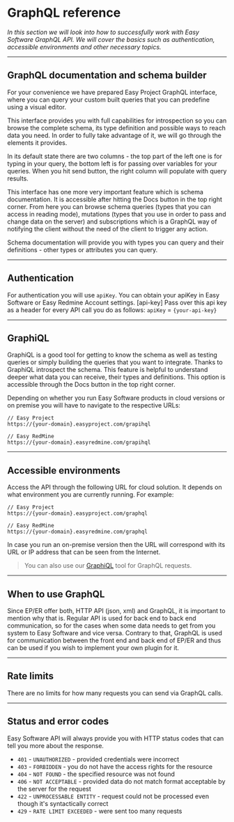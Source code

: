 # GraphQL reference

*In this section we will look into how to successfully work with Easy Software GraphQL API. We will cover the basics such as authentication, accessible environments and other necessary topics.*

---

## GraphQL documentation and schema builder
For your convenience we have prepared Easy Project GraphQL interface, where you can query your custom built queries that you can predefine using a visual editor.

This interface provides you with full capabilities for introspection so you can browse the complete schema, its type definition and possible ways to reach data you need. In order to fully take advantage of it, we will go through the elements it provides.

In its default state there are two columns - the top part of the left one is for typing in your query, the bottom left is for passing over variables for your queries. When you hit send button, the right column will populate with query results.

This interface has one more very important feature which is schema documentation. It is accessible after hitting the Docs button in the top right corner. From here you can browse schema queries (types that you can access in reading mode), mutations (types that you use in order to pass and change data on the server) and subscriptions which is a GraphQL way of notifying the client without the need of the client to trigger any action.

Schema documentation will provide you with types you can query and their definitions - other types or attributes you can query.

---

## Authentication
For authentication you will use `apiKey`.
You can obtain your apiKey in Easy Software or Easy Redmine Account settings.
[api-key]
Pass over this api key as a header for every API call you do as follows:
`apiKey` = `{your-api-key}`

---

## GraphiQL
GraphiQL is a good tool for getting to know the schema as well as testing queries or simply building the queries that you want to integrate. Thanks to GraphiQL introspect the schema. This feature is helpful to understand deeper what data you can receive, their types and definitions. This option is accessible through the Docs button in the top right corner.

Depending on whether you run Easy Software products in cloud versions or on premise you will have to navigate to the respective URLs:

```http
// Easy Project 
https://{your-domain}.easyproject.com/grapihql

// Easy RedMine
https://{your-domain}.easyredmine.com/grapihql
```

---

## Accessible environments
Access the API through the following URL for cloud solution. It depends on what environment you are currently running. For example: 

```http
// Easy Project 
https://{your-domain}.easyproject.com/graphql

// Easy RedMine
https://{your-domain}.easyredmine.com/graphql
```

In case you run an on-premise version then the URL will correspond with its URL or IP address that can be seen from the Internet.

> You can also use our [GraphiQL](https://dev-portal.dev5.easysoftware.com/graphiql) tool for GraphQL requests.

---

## When to use GraphQL
Since EP/ER offer both, HTTP API (json, xml) and GraphQL, it is important to mention why that is.
Regular API is used for back end to back end communication, so for the cases when some data needs to get from you system to Easy Software and vice versa.
Contrary to that, GraphQL is used for communication between the front end and back end of EP/ER and thus can be used if you wish to implement your own plugin for it.

---

## Rate limits
There are no limits for how many requests you can send via GraphQL calls.

---


## Status and error codes
Easy Software API will always provide you with HTTP status codes that can tell you more about the response.

- `401` - `UNAUTHORIZED` - provided credentials were incorrect
- `403` - `FORBIDDEN` - you do not have the access rights for the resource
- `404` - `NOT FOUND` - the specified resource was not found
- `406` - `NOT ACCEPTABLE` - provided data do not match format acceptable by the server for the request
- `422` - `UNPROCESSABLE ENTITY` - request could not be processed even though it's syntactically correct
- `429` - `RATE LIMIT EXCEEDED` - were sent too many requests

